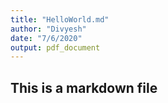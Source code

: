 ```yaml
---
title: "HelloWorld.md"
author: "Divyesh"
date: "7/6/2020"
output: pdf_document
---
```


## This is a markdown file